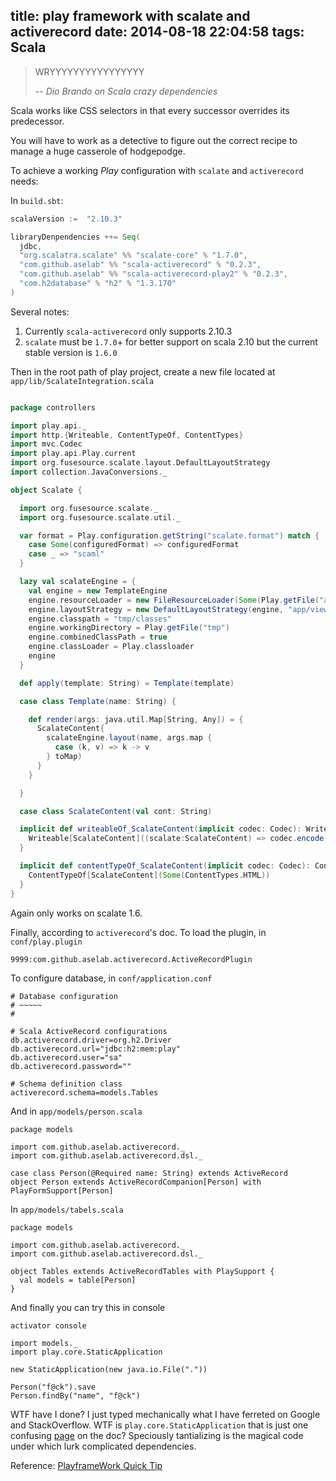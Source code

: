 title: play framework with scalate and activerecord
date: 2014-08-18 22:04:58
tags: Scala
---

> WRYYYYYYYYYYYYYYYY
>
> -- <cite>Dio Brando on Scala crazy dependencies</cite>

Scala works like CSS selectors in that every successor overrides its predecessor.

You will have to work as a detective to figure out the correct recipe to manage a huge casserole of hodgepodge.

To achieve a working _Play_ configuration with `scalate` and `activerecord` needs:

In `build.sbt`:

```scala
scalaVersion :=  "2.10.3"

libraryDenpendencies ++= Seq(
  jdbc,
  "org.scalatra.scalate" %% "scalate-core" % "1.7.0",
  "com.github.aselab" %% "scala-activerecord" % "0.2.3",
  "com.github.aselab" %% "scala-activerecord-play2" % "0.2.3",
  "com.h2database" % "h2" % "1.3.170"
)
```

Several notes:

1. Currently `scala-activerecord` only supports 2.10.3
2. `scalate` must be `1.7.0`+ for better support on scala 2.10 but the current stable version is `1.6.0`

Then in the root path of play project, create a new file located at `app/lib/ScalateIntegration.scala`
```scala

package controllers

import play.api._
import http.{Writeable, ContentTypeOf, ContentTypes}
import mvc.Codec
import play.api.Play.current
import org.fusesource.scalate.layout.DefaultLayoutStrategy
import collection.JavaConversions._

object Scalate {

  import org.fusesource.scalate._
  import org.fusesource.scalate.util._

  var format = Play.configuration.getString("scalate.format") match {
    case Some(configuredFormat) => configuredFormat
    case _ => "scaml"
  }

  lazy val scalateEngine = {
    val engine = new TemplateEngine
    engine.resourceLoader = new FileResourceLoader(Some(Play.getFile("app/views")))
    engine.layoutStrategy = new DefaultLayoutStrategy(engine, "app/views/layouts/default." + format)
    engine.classpath = "tmp/classes"
    engine.workingDirectory = Play.getFile("tmp")
    engine.combinedClassPath = true
    engine.classLoader = Play.classloader
    engine
  }

  def apply(template: String) = Template(template)

  case class Template(name: String) {

    def render(args: java.util.Map[String, Any]) = {
      ScalateContent{
        scalateEngine.layout(name, args.map {
          case (k, v) => k -> v
        } toMap)
      }
    }

  }

  case class ScalateContent(val cont: String)

  implicit def writeableOf_ScalateContent(implicit codec: Codec): Writeable[ScalateContent] = {
    Writeable[ScalateContent]((scalate:ScalateContent) => codec.encode(scalate.cont))
  }

  implicit def contentTypeOf_ScalateContent(implicit codec: Codec): ContentTypeOf[ScalateContent] = {
    ContentTypeOf[ScalateContent](Some(ContentTypes.HTML))
  }
}

```

Again only works on scalate 1.6.

Finally, according to `activerecord`'s doc.
To load the plugin, in `conf/play.plugin`

```
9999:com.github.aselab.activerecord.ActiveRecordPlugin
```

To configure database, in `conf/application.conf`

```
# Database configuration
# ~~~~~
#

# Scala ActiveRecord configurations
db.activerecord.driver=org.h2.Driver
db.activerecord.url="jdbc:h2:mem:play"
db.activerecord.user="sa"
db.activerecord.password=""

# Schema definition class
activerecord.schema=models.Tables
```

And in `app/models/person.scala`

```
package models

import com.github.aselab.activerecord._
import com.github.aselab.activerecord.dsl._

case class Person(@Required name: String) extends ActiveRecord
object Person extends ActiveRecordCompanion[Person] with PlayFormSupport[Person]
```

In `app/models/tabels.scala`

```
package models

import com.github.aselab.activerecord._
import com.github.aselab.activerecord.dsl._

object Tables extends ActiveRecordTables with PlaySupport {
  val models = table[Person]
}
```

And finally you can try this in console

```shell
activator console

import models._
import play.core.StaticApplication

new StaticApplication(new java.io.File("."))

Person("f@ck").save
Person.findBy("name", "f@ck")
```

WTF have I done? I just typed mechanically what I have ferreted on Google and StackOverflow.
WTF is `play.core.StaticApplication` that is just one confusing [page](https://www.playframework.com/documentation/2.2.x/api/scala/index.html#play.core.StaticApplication) on the doc?
Speciously tantializing is the magical code under which lurk complicated dependencies.

Reference: [PlayframeWork Quick Tip](http://www.javacodegeeks.com/2012/04/play-framework-2-quicktip-scala-console.html)
